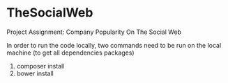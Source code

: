 # TheSocialWeb
Project Assignment: Company Popularity On The Social Web

In order to run the code locally, two commands need to be run on the local machine (to get all dependencies packages)
1. composer install
2. bower install
